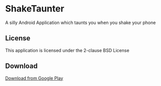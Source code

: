 # ShakeTaunter
A silly Android Application which taunts you when you shake your phone


## License
This application is licensed under the 2-clause BSD License

## Download
[Download from Google Play](https://play.google.com/store/apps/details?id=shaketaunt.mobile.mypapit.net.shaketaunt)
